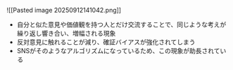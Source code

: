 ![[Pasted image 20250912141042.png]]
- 自分と似た意見や価値観を持つ人とだけ交流することで、同じような考えが繰り返し響き合い、増幅される現象
- 反対意見に触れることが減り、確証バイアスが強化されてしまう
- SNSがそのようなアルゴリズムになっているため、この現象が助長されている
